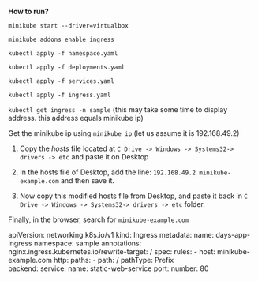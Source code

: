 **How to run?**

`minikube start --driver=virtualbox`

`minikube addons enable ingress`

`kubectl apply -f namespace.yaml`

`kubectl apply -f deployments.yaml`

`kubectl apply -f services.yaml`

`kubectl apply -f ingress.yaml`

`kubectl get ingress -n sample` (this may take some time to display address. this address equals minikube ip)

Get the minikube ip using `minikube ip` (let us assume it is 192.168.49.2)

1. Copy the *hosts* file located at `C Drive -> Windows -> Systems32-> drivers -> etc` and paste it on Desktop

2. In  the hosts file of Desktop, add the line:
`192.168.49.2 minikube-example.com` and then save it.

3. Now copy this modified hosts file from Desktop, and paste it back in `C Drive -> Windows -> Systems32-> drivers -> etc` folder.


Finally, in the browser, search for `minikube-example.com`




apiVersion: networking.k8s.io/v1
kind: Ingress
metadata:
  name: days-app-ingress
  namespace: sample
  annotations:
    nginx.ingress.kubernetes.io/rewrite-target: /
spec:
  rules:
    - host: minikube-example.com
      http:
        paths:
          - path: /
            pathType: Prefix  
            backend:
              service:
                name: static-web-service
                port:
                  number: 80
